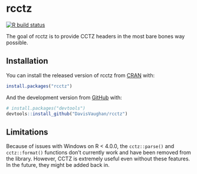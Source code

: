 
<!-- README.md is generated from README.Rmd. Please edit that file -->

# rcctz

<!-- badges: start -->

[![R build
status](https://github.com/DavisVaughan/rcctz/workflows/R-CMD-check/badge.svg)](https://github.com/DavisVaughan/rcctz/actions)
<!-- badges: end -->

The goal of rcctz is to provide CCTZ headers in the most bare bones way
possible.

## Installation

You can install the released version of rcctz from
[CRAN](https://CRAN.R-project.org) with:

``` r
install.packages("rcctz")
```

And the development version from [GitHub](https://github.com/) with:

``` r
# install.packages("devtools")
devtools::install_github("DavisVaughan/rcctz")
```

## Limitations

Because of issues with Windows on R \< 4.0.0, the `cctz::parse()` and
`cctz::format()` functions don’t currently work and have been removed
from the library. However, CCTZ is extremely useful even without these
features. In the future, they might be added back in.
